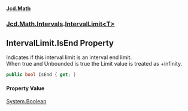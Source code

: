#### [Jcd.Math](index.md 'index')
### [Jcd.Math.Intervals](Jcd.Math.Intervals.md 'Jcd.Math.Intervals').[IntervalLimit&lt;T&gt;](Jcd.Math.Intervals.IntervalLimit_T_.md 'Jcd.Math.Intervals.IntervalLimit<T>')

## IntervalLimit<T>.IsEnd Property

Indicates if this interval limit is an interval end limit.  
When true and Unbounded is true the Limit value is treated as +infinity.

```csharp
public bool IsEnd { get; }
```

#### Property Value
[System.Boolean](https://docs.microsoft.com/en-us/dotnet/api/System.Boolean 'System.Boolean')